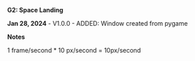 **G2: Space Landing**

**Jan 28, 2024** - V1.0.0 
	- ADDED: Window created from pygame

**Notes**

1 frame/second * 10 px/second = 10px/second
